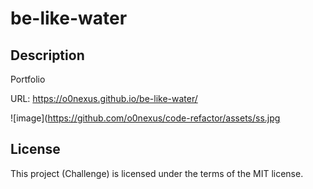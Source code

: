 # be-like-water

## Description

Portfolio

URL: https://o0nexus.github.io/be-like-water/


![image](https://github.com/o0nexus/code-refactor/assets/ss.jpg

## License

This project (Challenge) is licensed under the terms of the MIT license.